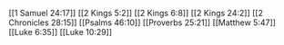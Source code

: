 [[1 Samuel 24:17]]
[[2 Kings 5:2]]
[[2 Kings 6:8]]
[[2 Kings 24:2]]
[[2 Chronicles 28:15]]
[[Psalms 46:10]]
[[Proverbs 25:21]]
[[Matthew 5:47]]
[[Luke 6:35]]
[[Luke 10:29]]
